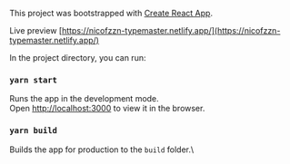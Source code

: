 This project was bootstrapped with [Create React App](https://github.com/facebook/create-react-app).

Live preview [https://nicofzzn-typemaster.netlify.app/](https://nicofzzn-typemaster.netlify.app/)

In the project directory, you can run:

### `yarn start`

Runs the app in the development mode.\
Open [http://localhost:3000](http://localhost:3000) to view it in the browser.

### `yarn build`

Builds the app for production to the `build` folder.\
